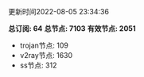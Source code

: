 更新时间2022-08-05 23:34:36

**总订阅: 64**
**总节点: 7103**
**有效节点: 2051**
- trojan节点: 109
- v2ray节点: 1630
- ss节点: 312
